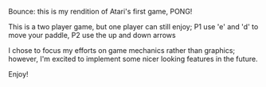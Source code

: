 Bounce: this is my rendition of Atari's first game, PONG!

This is a two player game, but one player can still enjoy;
P1 use 'e' and 'd' to move your paddle, P2 use the up and down arrows

I chose to focus my efforts on game mechanics rather than graphics;
however, I'm excited to implement some nicer looking features in the future.

Enjoy!
